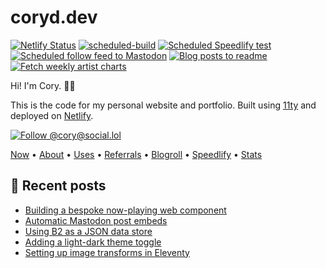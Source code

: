 # coryd.dev

[![Netlify Status](https://api.netlify.com/api/v1/badges/02b49681-1b96-4d64-978b-cd8ff204ba1e/deploy-status)](https://app.netlify.com/sites/cdme/deploys) [![scheduled-build](https://github.com/cdransf/coryd.dev/actions/workflows/scheduled-build.yaml/badge.svg)](https://github.com/cdransf/coryd.dev/actions/workflows/scheduled-build.yaml) [![Scheduled Speedlify test](https://github.com/cdransf/coryd.dev/actions/workflows/scheduled-speedlify-build.yaml/badge.svg)](https://github.com/cdransf/coryd.dev/actions/workflows/scheduled-speedlify-build.yaml) [![Scheduled follow feed to Mastodon](https://github.com/cdransf/coryd.dev/actions/workflows/scheduled-post.yaml/badge.svg)](https://github.com/cdransf/coryd.dev/actions/workflows/scheduled-post.yaml) [![Blog posts to readme](https://github.com/cdransf/coryd.dev/actions/workflows/blog-posts-to-readme.yaml/badge.svg)](https://github.com/cdransf/coryd.dev/actions/workflows/blog-posts-to-readme.yaml) [![Fetch weekly artist charts](https://github.com/cdransf/coryd.dev/actions/workflows/fetch-artist-charts.yaml/badge.svg)](https://github.com/cdransf/coryd.dev/actions/workflows/fetch-artist-charts.yaml)

Hi! I'm Cory. 👋🏻

This is the code for my personal website and portfolio. Built using [11ty](https://www.11ty.dev) and deployed on [Netlify](https://netlify.com).

[![Follow @cory@social.lol](https://img.shields.io/mastodon/follow/109606224363698309?domain=https%3A%2F%2Fsocial.lol&style=for-the-badge&logo=Mastodon&logoColor=white&labelColor=6364FF)](https://social.lol/@cory)

[Now](https://coryd.dev/now) • [About](https://coryd.dev/about) • [Uses](https://coryd.dev/uses) • [Referrals](https://coryd.dev/referrals) • [Blogroll](https://coryd.dev/blogroll) • [Speedlify](https://coryd.dev/speedlify) • [Stats](https://coryd.dev/stats)

## 📝 Recent posts

<!-- BLOGPOSTS:START -->
- [Building a bespoke now-playing web component](https://coryd.dev/posts/2024/building-a-bespoke-now-playing-web-component/)
- [Automatic Mastodon post embeds](https://coryd.dev/posts/2024/automatic-mastodon-post-embeds/)
- [Using B2 as a JSON data store](https://coryd.dev/posts/2024/using-b2-as-a-json-data-store/)
- [Adding a light-dark theme toggle](https://coryd.dev/posts/2024/adding-a-light-dark-theme-toggle/)
- [Setting up image transforms in Eleventy](https://coryd.dev/posts/2024/setting-up-image-transforms-in-eleventy/)
<!-- BLOGPOSTS:END -->
